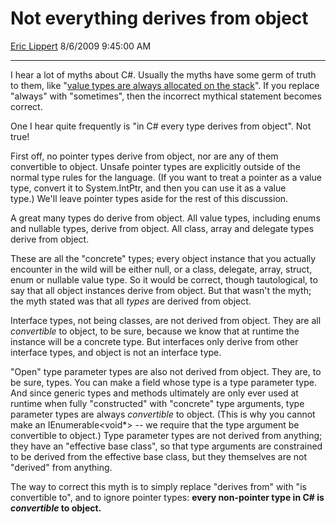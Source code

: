 # Not everything derives from object

[Eric Lippert](https://social.msdn.microsoft.com/profile/Eric%20Lippert) 8/6/2009 9:45:00 AM

-----

I hear a lot of myths about C\#. Usually the myths have some germ of truth to them, like "[value types are always allocated on the stack](http://blogs.msdn.com/ericlippert/archive/2009/04/27/the-stack-is-an-implementation-detail.aspx)". If you replace "always" with "sometimes", then the incorrect mythical statement becomes correct.

One I hear quite frequently is "in C\# every type derives from object". Not true\!

First off, no pointer types derive from object, nor are any of them convertible to object. Unsafe pointer types are explicitly outside of the normal type rules for the language. (If you want to treat a pointer as a value type, convert it to System.IntPtr, and then you can use it as a value type.) We'll leave pointer types aside for the rest of this discussion.

A great many types do derive from object. All value types, including enums and nullable types, derive from object. All class, array and delegate types derive from object.

These are all the "concrete" types; every object instance that you actually encounter in the wild will be either null, or a class, delegate, array, struct, enum or nullable value type. So it would be correct, though tautological, to say that all object instances derive from object. But that wasn't the myth; the myth stated was that all *types* are derived from object.

Interface types, not being classes, are not derived from object. They are all *convertible* to object, to be sure, because we know that at runtime the instance will be a concrete type. But interfaces only derive from other interface types, and object is not an interface type.

"Open" type parameter types are also not derived from object. They are, to be sure, types. You can make a field whose type is a type parameter type. And since generic types and methods ultimately are only ever used at runtime when fully "constructed" with "concrete" type arguments, type parameter types are always *convertible* to object. (This is why you cannot make an IEnumerable\<void\*\> -- we require that the type argument be convertible to object.) Type parameter types are not derived from anything; they have an "effective base class", so that type arguments are constrained to be derived from the effective base class, but they themselves are not "derived" from anything.

The way to correct this myth is to simply replace "derives from" with "is convertible to", and to ignore pointer types: **every non-pointer type in C\# is *convertible* to object.**

